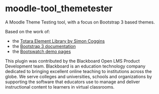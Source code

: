 # moodle-tool_themetester

A Moodle Theme Testing tool, with a focus on Bootstrap 3 based themes.

Based on the work of:

* the [Totara Element Library by Simon Coggins](https://github.com/amygroshek/totara-element-library)
* the [Bootstrap 3 documentation](https://getbootstrap.com)
* the [Bootswatch demo pages](https://bootswatch.com)

This plugin was contributed by the Blackboard Open LMS Product Development team.  Blackboard is an education technology company
dedicated to bringing excellent online teaching to institutions across the globe.  We serve colleges and universities,
schools and organizations by supporting the software that educators use to manage and deliver instructional content to
learners in virtual classrooms.
